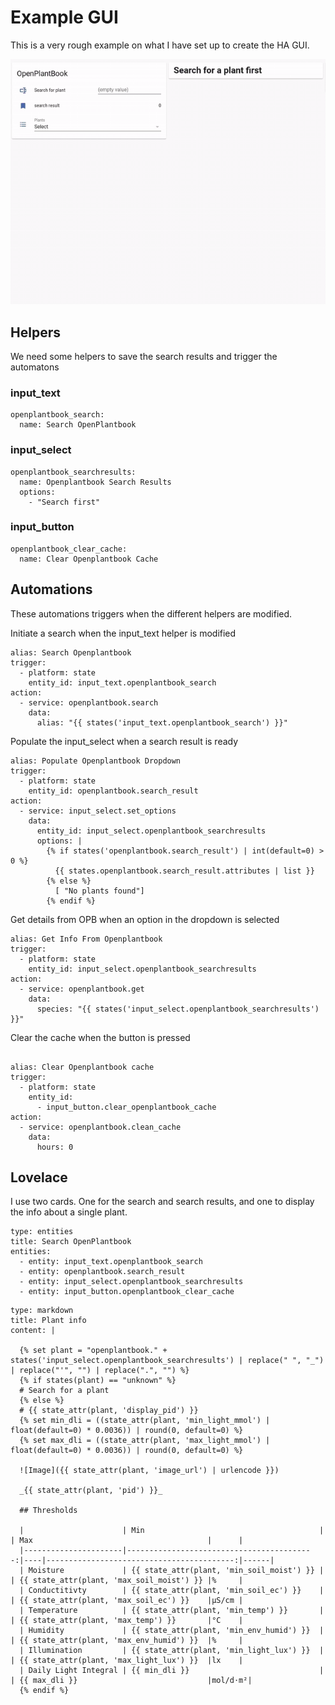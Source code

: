 # Example GUI

This is a very rough example on what I have set up to create the HA GUI.

![Example](../images/openplantbook.gif)


## Helpers

We need some helpers to save the search results and trigger the automatons

### input_text
```
openplantbook_search:
  name: Search OpenPlantbook
```

### input_select
```
openplantbook_searchresults:
  name: Openplantbook Search Results
  options:
    - "Search first"
```
### input_button
```
openplantbook_clear_cache:
  name: Clear Openplantbook Cache
```

## Automations

These automations triggers when the different helpers are modified.

Initiate a search when the input_text helper is modified

```
alias: Search Openplantbook
trigger:
  - platform: state
    entity_id: input_text.openplantbook_search
action:
  - service: openplantbook.search
    data:
      alias: "{{ states('input_text.openplantbook_search') }}"

```

Populate the input_select when a search result is ready

```
alias: Populate Openplantbook Dropdown
trigger:
  - platform: state
    entity_id: openplantbook.search_result
action:
  - service: input_select.set_options
    data:
      entity_id: input_select.openplantbook_searchresults
      options: |
        {% if states('openplantbook.search_result') | int(default=0) > 0 %}
          {{ states.openplantbook.search_result.attributes | list }}
        {% else %}
          [ "No plants found"]
        {% endif %}

```

Get details from OPB when an option in the dropdown is selected

```
alias: Get Info From Openplantbook
trigger:
  - platform: state
    entity_id: input_select.openplantbook_searchresults
action:
  - service: openplantbook.get
    data:
      species: "{{ states('input_select.openplantbook_searchresults') }}"

```

Clear the cache when the button is pressed

```

alias: Clear Openplantbook cache
trigger:
  - platform: state
    entity_id:
      - input_button.clear_openplantbook_cache
action:
  - service: openplantbook.clean_cache
    data:
      hours: 0
```



## Lovelace

I use two cards.  One for the search and search results, and one to display the info about a single plant.

```
type: entities
title: Search OpenPlantbook
entities:
  - entity: input_text.openplantbook_search
  - entity: openplantbook.search_result
  - entity: input_select.openplantbook_searchresults
  - entity: input_button.openplantbook_clear_cache
```

```
type: markdown
title: Plant info
content: |

  {% set plant = "openplantbook." + states('input_select.openplantbook_searchresults') | replace(" ", "_") | replace("'", "") | replace(".", "") %}
  {% if states(plant) == "unknown" %}
  # Search for a plant
  {% else %}
  # {{ state_attr(plant, 'display_pid') }}
  {% set min_dli = ((state_attr(plant, 'min_light_mmol') | float(default=0) * 0.0036)) | round(0, default=0) %}
  {% set max_dli = ((state_attr(plant, 'max_light_mmol') | float(default=0) * 0.0036)) | round(0, default=0) %}

  ![Image]({{ state_attr(plant, 'image_url') | urlencode }})

  _{{ state_attr(plant, 'pid') }}_

  ## Thresholds

  |                      | Min                                       |    | Max                                       |      |
  |----------------------|------------------------------------------:|----|------------------------------------------:|------|
  | Moisture             | {{ state_attr(plant, 'min_soil_moist') }} |    | {{ state_attr(plant, 'max_soil_moist') }} |%     |
  | Conductitivty        | {{ state_attr(plant, 'min_soil_ec') }}    |    | {{ state_attr(plant, 'max_soil_ec') }}    |μS/cm |
  | Temperature          | {{ state_attr(plant, 'min_temp') }}       |    | {{ state_attr(plant, 'max_temp') }}       |°C    |
  | Humidity             | {{ state_attr(plant, 'min_env_humid') }}  |    | {{ state_attr(plant, 'max_env_humid') }}  |%     |
  | Illumination         | {{ state_attr(plant, 'min_light_lux') }}  |    | {{ state_attr(plant, 'max_light_lux') }}  |lx    |
  | Daily Light Integral | {{ min_dli }}                             |    | {{ max_dli }}                             |mol/d⋅m²|
  {% endif %}
```
